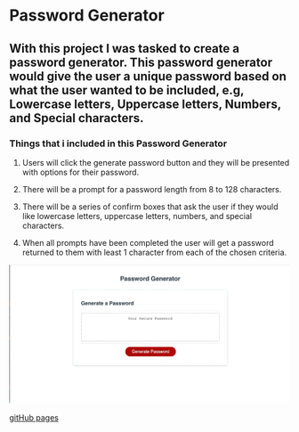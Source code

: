 # Password Generator

## With this project I was tasked to create a password generator.  This password generator would give the user a unique password based on what the user wanted to be included,  e.g, Lowercase letters, Uppercase letters, Numbers, and Special characters.

### Things that i included in this Password Generator

1. Users will click the generate password button and they will be presented with options for their password.

2. There will be a prompt for a password length from 8 to 128 characters.

3. There will be a series of confirm boxes that ask the user if they would like lowercase letters, uppercase letters, numbers, and special characters.

4. When all prompts have been completed the user will get a password returned to them with least 1 character from each of the chosen criteria.

![Working Password Generator](./assets/images/working-password-generator.gif)

[gitHub pages](https://cefaust.github.io/Password-Generator/)